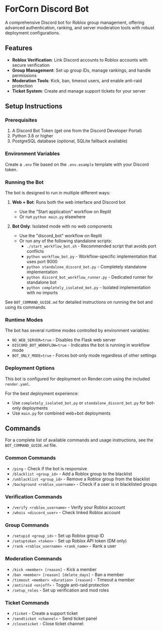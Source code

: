 # ForCorn Discord Bot

A comprehensive Discord bot for Roblox group management, offering advanced authentication, ranking, and server moderation tools with robust deployment configurations.

## Features

- **Roblox Verification**: Link Discord accounts to Roblox accounts with secure verification
- **Group Management**: Set up group IDs, manage rankings, and handle permissions
- **Moderation Tools**: Kick, ban, timeout users, and enable anti-raid protection
- **Ticket System**: Create and manage support tickets for your server

## Setup Instructions

### Prerequisites

1. A Discord Bot Token (get one from the Discord Developer Portal)
2. Python 3.8 or higher
3. PostgreSQL database (optional, SQLite fallback available)
### Environment Variables

Create a `.env` file based on the `.env.example` template with your Discord token.

### Running the Bot

The bot is designed to run in multiple different ways:

1. **Web + Bot**: Runs both the web interface and Discord bot
   - Use the "Start application" workflow on Replit
   - Or run `python main.py` elsewhere

2. **Bot Only**: Isolated mode with no web components
   - Use the "discord_bot" workflow on Replit
   - Or run any of the following standalone scripts:
     - `./start_workflow_bot.sh` - Recommended script that avoids port conflicts
     - `python workflow_bot.py` - Workflow-specific implementation that uses port 9000
     - `python standalone_discord_bot.py` - Completely standalone implementation
     - `python discord_bot_workflow_runner.py` - Dedicated runner for standalone bot
     - `python completely_isolated_bot.py` - Isolated implementation with no imports

See `BOT_COMMAND_GUIDE.md` for detailed instructions on running the bot and using its commands.

### Runtime Modes

The bot has several runtime modes controlled by environment variables:

- `NO_WEB_SERVER=true` - Disables the Flask web server
- `DISCORD_BOT_WORKFLOW=true` - Indicates the bot is running in workflow mode
- `BOT_ONLY_MODE=true` - Forces bot-only mode regardless of other settings

### Deployment Options

This bot is configured for deployment on Render.com using the included `render.yaml`.

For the best deployment experience:
- Use `completely_isolated_bot.py` or `standalone_discord_bot.py` for bot-only deployments
- Use `main.py` for combined web+bot deployments

## Commands

For a complete list of available commands and usage instructions, see the `BOT_COMMAND_GUIDE.md` file.

### Common Commands

- `/ping` - Check if the bot is responsive
- `/blacklist <group_id>` - Add a Roblox group to the blacklist
- `/unblacklist <group_id>` - Remove a Roblox group from the blacklist
- `/background <roblox_username>` - Check if a user is in blacklisted groups

### Verification Commands
- `/verify <roblox_username>` - Verify your Roblox account
- `/whois <discord_user>` - Check linked Roblox account

### Group Commands
- `/setupid <group_id>` - Set up Roblox group ID
- `/setuptoken <token>` - Set up Roblox API token (DM only)
- `/rank <roblox_username> <rank_name>` - Rank a user

### Moderation Commands
- `/kick <member> [reason]` - Kick a member
- `/ban <member> [reason] [delete_days]` - Ban a member
- `/timeout <member> <duration> [reason]` - Timeout a member
- `/antiraid <on|off>` - Toggle anti-raid protection
- `/setup_roles` - Set up verification and mod roles

### Ticket Commands
- `/ticket` - Create a support ticket
- `/sendticket <channel>` - Send ticket panel
- `/closeticket` - Close ticket channel
